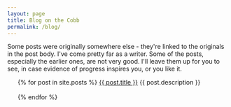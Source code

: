```yaml
---
layout: page
title: Blog on the Cobb
permalink: /blog/
---
```


Some posts were originally somewhere else - they're linked to the originals in the post body. 
I've come pretty far as a writer. Some of the posts, especially the earlier ones, are not very good. I'll leave them up for you to see, in case evidence of progress inspires you, or you like it.

<ul>
  {% for post in site.posts %}
      <a class="post-link" href="{{ post.url }}">{{ post.title }}</a>
      <span class="description">{{ post.description }}</span><br><br>
  {% endfor %}
</ul>
